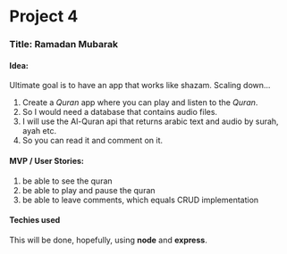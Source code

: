 # Project 4
### Title: Ramadan Mubarak
#### Idea: 
Ultimate goal is to have an app that works like shazam.
Scaling down...
		
1. Create a *Quran* app where you can play and listen to the _Quran_.
2. So I would need a database that contains audio files.
3. I will use the Al-Quran api that returns arabic text and audio by surah, ayah etc.
4. So you can read it and comment on it.

#### MVP / User Stories:
1. be able to see the quran
2. be able to play and pause the quran
3. be able to leave comments, which equals CRUD implementation

#### Techies used
This will be done, hopefully, using **node** and **express**.
		 
